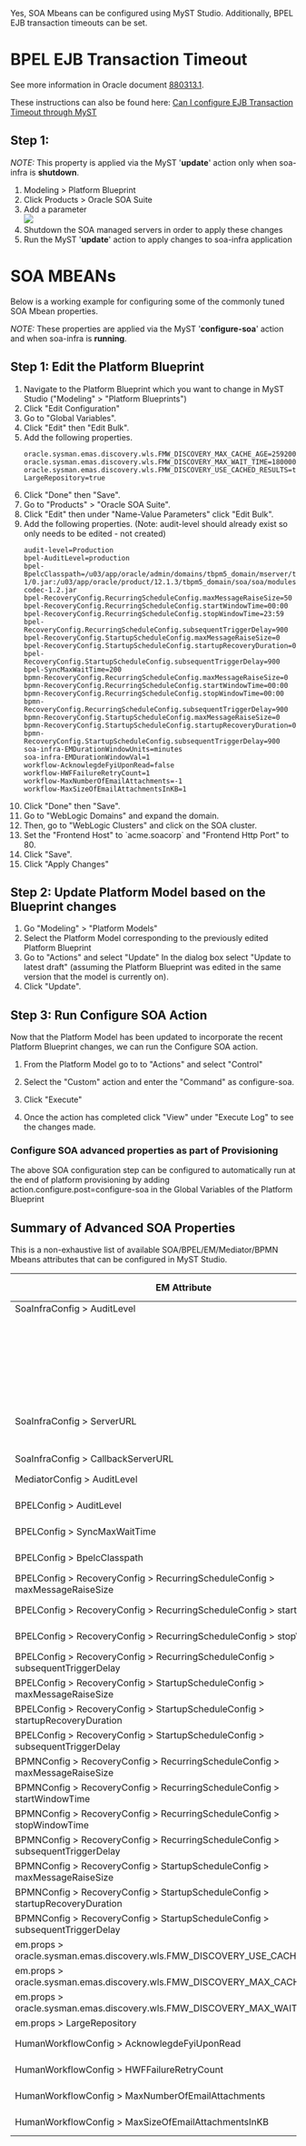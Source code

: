 Yes, SOA Mbeans can be configured using MyST Studio. Additionally, BPEL EJB transaction timeouts can be set.

# BPEL EJB Transaction Timeout

See more information in Oracle document [880313.1](https://support.oracle.com/epmos/faces/DocContentDisplay?id=880313.1). 

These instructions can also be found here: [Can I configure EJB Transaction Timeout through MyST](add-compute-nodes/can-i-configure-ejb-transaction-timeout-through-myst.html)

## Step 1:

*NOTE:* This property is applied via the MyST '**update**' action only when soa-infra is **shutdown**.

1. Modeling > Platform Blueprint
2. Click Products > Oracle SOA Suite
3. Add a parameter<br>![](/img/ejb-timeout-01.png)
4. Shutdown the SOA managed servers in order to apply these changes
5. Run the MyST '**update**' action to apply changes to soa-infra application



# SOA MBEANs

Below is a working example for configuring some of the commonly tuned SOA Mbean properties.

*NOTE:* These properties are applied via the MyST '**configure-soa**' action and when soa-infra is **running**.

## Step 1: Edit the Platform Blueprint

1. Navigate to the Platform Blueprint which you want to change in MyST Studio \("Modeling" &gt; "Platform Blueprints"\)
2. Click "Edit Configuration"
3. Go to "Global Variables". 
4. Click "Edit" then "Edit Bulk".
5. Add the following properties.
   ```
   oracle.sysman.emas.discovery.wls.FMW_DISCOVERY_MAX_CACHE_AGE=2592000000
   oracle.sysman.emas.discovery.wls.FMW_DISCOVERY_MAX_WAIT_TIME=1800000
   oracle.sysman.emas.discovery.wls.FMW_DISCOVERY_USE_CACHED_RESULTS=true
   LargeRepository=true
   ```
6. Click "Done" then "Save".
7. Go to "Products" &gt; "Oracle SOA Suite". 
8. Click "Edit" then under "Name-Value Parameters" click "Edit Bulk".
9. Add the following properties. \(Note: audit-level should already exist so only needs to be edited - not created\)
   ```
   audit-level=Production
   bpel-AuditLevel=production
   bpel-BpelcClasspath=/u03/app/oracle/admin/domains/tbpm5_domain/mserver/tbpm5_domain/lib/gen_credentials_client-1/0.jar:/u03/app/oracle/product/12.1.3/tbpm5_domain/soa/soa/modules/oracle.bpm.composer.webapp_11.1.1/commons-codec-1.2.jar
   bpel-RecoveryConfig.RecurringScheduleConfig.maxMessageRaiseSize=50
   bpel-RecoveryConfig.RecurringScheduleConfig.startWindowTime=00:00
   bpel-RecoveryConfig.RecurringScheduleConfig.stopWindowTime=23:59
   bpel-RecoveryConfig.RecurringScheduleConfig.subsequentTriggerDelay=900
   bpel-RecoveryConfig.StartupScheduleConfig.maxMessageRaiseSize=0
   bpel-RecoveryConfig.StartupScheduleConfig.startupRecoveryDuration=0
   bpel-RecoveryConfig.StartupScheduleConfig.subsequentTriggerDelay=900
   bpel-SyncMaxWaitTime=200
   bpmn-RecoveryConfig.RecurringScheduleConfig.maxMessageRaiseSize=0
   bpmn-RecoveryConfig.RecurringScheduleConfig.startWindowTime=00:00
   bpmn-RecoveryConfig.RecurringScheduleConfig.stopWindowTime=00:00
   bpmn-RecoveryConfig.RecurringScheduleConfig.subsequentTriggerDelay=900
   bpmn-RecoveryConfig.StartupScheduleConfig.maxMessageRaiseSize=0
   bpmn-RecoveryConfig.StartupScheduleConfig.startupRecoveryDuration=0
   bpmn-RecoveryConfig.StartupScheduleConfig.subsequentTriggerDelay=900
   soa-infra-EMDurationWindowUnits=minutes
   soa-infra-EMDurationWindowVal=1
   workflow-AcknowlegdeFyiUponRead=false
   workflow-HWFFailureRetryCount=1
   workflow-MaxNumberOfEmailAttachments=-1
   workflow-MaxSizeOfEmailAttachmentsInKB=1
   ```
10. Click "Done" then "Save".
11. Go to "WebLogic Domains" and expand the domain.
12. Then, go to "WebLogic Clusters" and click on the SOA cluster.
13. Set the "Frontend Host" to \`acme.soacorp\` and "Frontend Http Port" to 80.
14. Click "Save".
15. Click "Apply Changes"

## Step 2: Update Platform Model based on the Blueprint changes

1. Go "Modeling" &gt; "Platform Models"
2. Select the Platform Model corresponding to the previously edited Platform Blueprint
3. Go to "Actions" and select "Update"
   In the dialog box select "Update to latest draft" \(assuming the Platform Blueprint was edited in the same version that the model is currently on\).
4. Click "Update".

## Step 3: Run Configure SOA Action

Now that the Platform Model has been updated to incorporate the recent Platform Blueprint changes, we can run the Configure SOA action.  
1. From the Platform Model go to to "Actions" and select "Control"  
2. Select the "Custom" action and enter the "Command" as configure-soa.

1. Click "Execute"
2. Once the action has completed click "View" under "Execute Log" to see the changes made.

### Configure SOA advanced properties as part of Provisioning

The above SOA configuration step can be configured to automatically run at the end of platform provisioning by adding action.configure.post=configure-soa in the Global  Variables of the Platform Blueprint

## Summary of Advanced SOA Properties

This is a non-exhaustive list of available SOA/BPEL/EM/Mediator/BPMN Mbeans attributes that can be configured in MyST Studio.

| **EM Attribute** | **Component in MyST Studio** | **Name-Value Parameter in MyST Studio** | **Available Since** |
| --- | --- | --- | --- |
| SoaInfraConfig &gt; AuditLevel | Blueprint &gt; Products &gt; | audit-level | 2.0.0+ |
|  | SoaInfraConfig &gt; EMDurationWindowVal | Blueprint &gt; Products &gt; Oracle SOA Suite | soa-infra-EMDurationWindowUnits                                         4.0.0+ |
|  | SoaInfraConfig &gt; EMDurationWindowVal | Blueprint &gt; Products &gt; Oracle SOA Suite | soa-infra-EMDurationWindowVal                                           4.0.0+ |
| SoaInfraConfig &gt; ServerURL | Blueprint &gt; WebLogic Domains &gt; \(domain name\) &gt; WebLogic Clusters &gt; \(soa cluster\) | Automatically calculated from "Frontend Host" and "Frontend Http Port" | 2.0.0+ |
| SoaInfraConfig &gt; CallbackServerURL | As above | As above | 2.0.0+ |
| MediatorConfig &gt; AuditLevel | Blueprint &gt; Products &gt; Oracle SOA Suite | audit-level | 1.0.0+ |
| BPELConfig &gt; AuditLevel | Blueprint &gt; Products &gt; Oracle SOA Suite | audit-level | 1.0.0+ |
| BPELConfig &gt; SyncMaxWaitTime | Blueprint &gt; Products &gt; Oracle SOA Suite | bpel-SyncMaxWaitTime | 4.0.0+ |
| BPELConfig &gt; BpelcClasspath | Blueprint &gt; Products &gt; Oracle SOA Suite | bpel-BpelcClasspath | 4.0.0+ |
| BPELConfig &gt; RecoveryConfig &gt; RecurringScheduleConfig &gt; maxMessageRaiseSize | Blueprint &gt; Products &gt; Oracle SOA Suite | bpel-RecoveryConfig.RecurringScheduleConfig.maxMessageRaiseSize | 4.0.0+ |
| BPELConfig &gt; RecoveryConfig &gt; RecurringScheduleConfig &gt; startWindowTime | Blueprint &gt; Products &gt; Oracle SOA Suite | bpel-RecoveryConfig.RecurringScheduleConfig.startWindowTime | 4.0.0+ |
| BPELConfig &gt; RecoveryConfig &gt; RecurringScheduleConfig &gt; stopWindowTime | Blueprint &gt; Products &gt; Oracle SOA Suite | bpel-RecoveryConfig.RecurringScheduleConfig.stopWindowTime | 4.0.0+ |
| BPELConfig &gt; RecoveryConfig &gt; RecurringScheduleConfig &gt; subsequentTriggerDelay | Blueprint &gt; Products &gt; Oracle SOA Suite | bpel-RecoveryConfig.RecurringScheduleConfig.subsequentTriggerDelay | 4.0.0+ |
| BPELConfig &gt; RecoveryConfig &gt; StartupScheduleConfig &gt; maxMessageRaiseSize | Blueprint &gt; Products &gt; Oracle SOA Suite | bpel-RecoveryConfig.StartupScheduleConfig.maxMessageRaiseSize | 4.0.0+ |
| BPELConfig &gt; RecoveryConfig &gt; StartupScheduleConfig &gt; startupRecoveryDuration | Blueprint &gt; Products &gt; Oracle SOA Suite | bpel-RecoveryConfig.StartupScheduleConfig.startupRecoveryDuration | 4.0.0+ |
| BPELConfig &gt; RecoveryConfig &gt; StartupScheduleConfig &gt; subsequentTriggerDelay | Blueprint &gt; Products &gt; Oracle SOA Suite | bpel-RecoveryConfig.StartupScheduleConfig.subsequentTriggerDelay | 4.0.0+ |
| BPMNConfig &gt; RecoveryConfig &gt; RecurringScheduleConfig &gt; maxMessageRaiseSize | Blueprint &gt; Products &gt; Oracle SOA Suite | bpmn-RecoveryConfig.RecurringScheduleConfig.maxMessageRaiseSize | 4.0.0+ |
| BPMNConfig &gt; RecoveryConfig &gt; RecurringScheduleConfig &gt; startWindowTime | Blueprint &gt; Products &gt; Oracle SOA Suite | bpmn-RecoveryConfig.RecurringScheduleConfig.startWindowTime | 4.0.0+ |
| BPMNConfig &gt; RecoveryConfig &gt; RecurringScheduleConfig &gt; stopWindowTime | Blueprint &gt; Products &gt; Oracle SOA Suite | bpmn-RecoveryConfig.RecurringScheduleConfig.stopWindowTime | 4.0.0+ |
| BPMNConfig &gt; RecoveryConfig &gt; RecurringScheduleConfig &gt; subsequentTriggerDelay | Blueprint &gt; Products &gt; Oracle SOA Suite | bpmn-RecoveryConfig.RecurringScheduleConfig.subsequentTriggerDelay | 4.0.0+ |
| BPMNConfig &gt; RecoveryConfig &gt; StartupScheduleConfig &gt; maxMessageRaiseSize | Blueprint &gt; Products &gt; Oracle SOA Suite | bpmn-RecoveryConfig.StartupScheduleConfig.maxMessageRaiseSize | 4.0.0+ |
| BPMNConfig &gt; RecoveryConfig &gt; StartupScheduleConfig &gt; startupRecoveryDuration | Blueprint &gt; Products &gt; Oracle SOA Suite | bpmn-RecoveryConfig.StartupScheduleConfig.startupRecoveryDuration | 4.0.0+ |
| BPMNConfig &gt; RecoveryConfig &gt; StartupScheduleConfig &gt; subsequentTriggerDelay | Blueprint &gt; Products &gt; Oracle SOA Suite | bpmn-RecoveryConfig.StartupScheduleConfig.subsequentTriggerDelay | 4.0.0+ |
| em.props &gt; oracle.sysman.emas.discovery.wls.FMW\_DISCOVERY\_USE\_CACHED\_RESULTS | Global Variables | oracle.sysman.emas.discovery.wls.FMW\_DISCOVERY\_USE\_CACHED\_RESULTS | 2.5.1+ |
| em.props &gt; oracle.sysman.emas.discovery.wls.FMW\_DISCOVERY\_MAX\_CACHE\_AGE | Global Variables | oracle.sysman.emas.discovery.wls.FMW\_DISCOVERY\_MAX\_CACHE\_AGE | 2.5.1+ |
| em.props &gt; oracle.sysman.emas.discovery.wls.FMW\_DISCOVERY\_MAX\_WAIT\_TIME | Global Variables | oracle.sysman.emas.discovery.wls.FMW\_DISCOVERY\_MAX\_WAIT\_TIME | 2.5.1+ |
| em.props &gt; LargeRepository | Global Variables | LargeRepository | 4.0.0+ |
| HumanWorkflowConfig > AcknowlegdeFyiUponRead | Blueprint &gt; Products &gt; Oracle SOA Suite | workflow-AcknowlegdeFyiUponRead | 6.5.2+ |
| HumanWorkflowConfig > HWFFailureRetryCount | Blueprint &gt; Products &gt; Oracle SOA Suite | workflow-HWFFailureRetryCount | 6.5.2+ |
| HumanWorkflowConfig > MaxNumberOfEmailAttachments | Blueprint &gt; Products &gt; Oracle SOA Suite | workflow-MaxNumberOfEmailAttachments | 6.5.2+ |
| HumanWorkflowConfig > MaxSizeOfEmailAttachmentsInKB | Blueprint &gt; Products &gt; Oracle SOA Suite | workflow-MaxSizeOfEmailAttachmentsInKB | 6.5.2+ |



